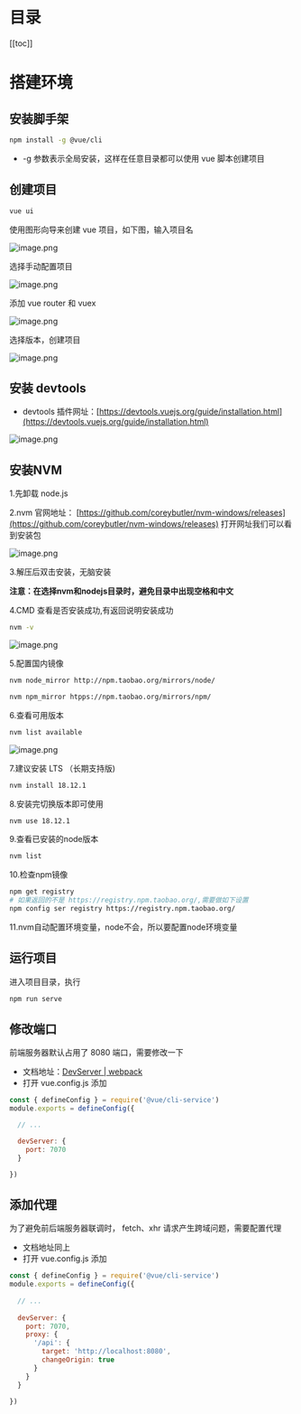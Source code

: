 # 目录

[[toc]]

# 搭建环境

## 安装脚手架

```bash
npm install -g @vue/cli
```

- -g 参数表示全局安装，这样在任意目录都可以使用 vue 脚本创建项目
## 创建项目
```bash
vue ui
```
使用图形向导来创建 vue 项目，如下图，输入项目名

![image.png](./img/1674740905794-a2ff72c0-72b5-41ac-99fe-fd3404c7122d.png)

选择手动配置项目

![image.png](./img/1674740919171-26d3cac9-1b45-476c-b1c4-498393311419.png)

添加 vue router 和 vuex

![image.png](./img/1674740930339-3077b498-2bee-40e6-8dc4-212abd232100.png)

选择版本，创建项目

![image.png](./img/1674740943509-afd16a66-b123-42e7-a50d-5f50cc0fd760.png)

## 安装 devtools

- devtools 插件网址：[https://devtools.vuejs.org/guide/installation.html](https://devtools.vuejs.org/guide/installation.html)

![image.png](./img/1674740991299-ef229652-fbc5-4300-a150-5d3958ccb656.png)
## 安装NVM
1.先卸载 node.js

2.nvm 官网地址： [https://github.com/coreybutler/nvm-windows/releases](https://github.com/coreybutler/nvm-windows/releases) 打开网址我们可以看到安装包

![image.png](./img/1674982272247-5e66c015-0989-409d-b1ef-93d9db0cb948.png)

3.解压后双击安装，无脑安装

**注意：在选择nvm和nodejs目录时，避免目录中出现空格和中文**

4.CMD 查看是否安装成功,有返回说明安装成功

```bash
nvm -v
```
![image.png](./img/1674982569890-780ff9be-3684-48a3-8d99-06a2f0ef8d25.png)

5.配置国内镜像

```bash
nvm node_mirror http://npm.taobao.org/mirrors/node/

nvm npm_mirror htpps://npm.taobao.org/mirrors/npm/
```
6.查看可用版本
```bash
nvm list available
```
![image.png](./img/1674982557823-66c508e9-8240-4516-870c-c33430ab98ba.png)

7.建议安装 LTS （长期支持版)

```bash
nvm install 18.12.1
```
8.安装完切换版本即可使用

```bash
nvm use 18.12.1
```
9.查看已安装的node版本

```bash
nvm list
```
10.检查npm镜像
```bash
npm get registry
# 如果返回的不是 https://registry.npm.taobao.org/,需要做如下设置
npm config ser registry https://registry.npm.taobao.org/
```
11.nvm自动配置环境变量，node不会，所以要配置node环境变量

## 运行项目
进入项目目录，执行
```bash
npm run serve
```
## 修改端口
前端服务器默认占用了 8080 端口，需要修改一下

- 文档地址：[DevServer | webpack](https://webpack.js.org/configuration/dev-server/#devserverport)
- 打开 vue.config.js 添加
```javascript
const { defineConfig } = require('@vue/cli-service')
module.exports = defineConfig({

  // ...

  devServer: {
    port: 7070
  }

})
```
## 添加代理
为了避免前后端服务器联调时， fetch、xhr 请求产生跨域问题，需要配置代理

- 文档地址同上
- 打开 vue.config.js 添加
```javascript
const { defineConfig } = require('@vue/cli-service')
module.exports = defineConfig({
    
  // ...
    
  devServer: {
    port: 7070,
    proxy: {
      '/api': {
        target: 'http://localhost:8080',
        changeOrigin: true
      }
    }
  }
    
})
```
